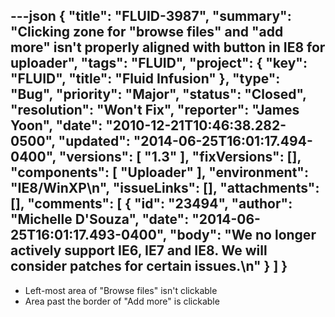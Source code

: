 ---json
{
  "title": "FLUID-3987",
  "summary": "Clicking zone for \"browse files\" and \"add more\" isn't properly aligned with button in IE8 for uploader",
  "tags": "FLUID",
  "project": {
    "key": "FLUID",
    "title": "Fluid Infusion"
  },
  "type": "Bug",
  "priority": "Major",
  "status": "Closed",
  "resolution": "Won't Fix",
  "reporter": "James Yoon",
  "date": "2010-12-21T10:46:38.282-0500",
  "updated": "2014-06-25T16:01:17.494-0400",
  "versions": [
    "1.3"
  ],
  "fixVersions": [],
  "components": [
    "Uploader"
  ],
  "environment": "IE8/WinXP\n",
  "issueLinks": [],
  "attachments": [],
  "comments": [
    {
      "id": "23494",
      "author": "Michelle D'Souza",
      "date": "2014-06-25T16:01:17.493-0400",
      "body": "We no longer actively support IE6, IE7 and IE8. We will consider patches for certain issues.\n"
    }
  ]
}
---
* Left-most area of "Browse files" isn't clickable
* Area past the border of "Add more" is clickable

        